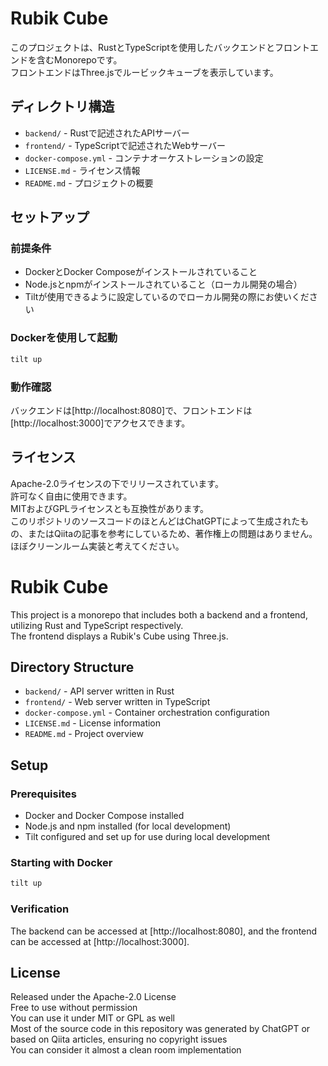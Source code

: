 # Rubik Cube

このプロジェクトは、RustとTypeScriptを使用したバックエンドとフロントエンドを含むMonorepoです。  
フロントエンドはThree.jsでルービックキューブを表示しています。

## ディレクトリ構造

- `backend/` - Rustで記述されたAPIサーバー
- `frontend/` - TypeScriptで記述されたWebサーバー
- `docker-compose.yml` - コンテナオーケストレーションの設定
- `LICENSE.md` - ライセンス情報
- `README.md` - プロジェクトの概要

## セットアップ

### 前提条件

- DockerとDocker Composeがインストールされていること
- Node.jsとnpmがインストールされていること（ローカル開発の場合）
- Tiltが使用できるように設定しているのでローカル開発の際にお使いください

### Dockerを使用して起動

```bash
tilt up
```

### 動作確認

バックエンドは[http://localhost:8080]で、フロントエンドは[http://localhost:3000]でアクセスできます。

## ライセンス

Apache-2.0ライセンスの下でリリースされています。  
許可なく自由に使用できます。  
MITおよびGPLライセンスとも互換性があります。  
このリポジトリのソースコードのほとんどはChatGPTによって生成されたもの、またはQiitaの記事を参考にしているため、著作権上の問題はありません。  
ほぼクリーンルーム実装と考えてください。

# Rubik Cube

This project is a monorepo that includes both a backend and a frontend, utilizing Rust and TypeScript respectively.  
The frontend displays a Rubik's Cube using Three.js.

## Directory Structure

- `backend/` - API server written in Rust
- `frontend/` - Web server written in TypeScript
- `docker-compose.yml` - Container orchestration configuration
- `LICENSE.md` - License information
- `README.md` - Project overview

## Setup

### Prerequisites

- Docker and Docker Compose installed
- Node.js and npm installed (for local development)
- Tilt configured and set up for use during local development

### Starting with Docker

```bash
tilt up
```

### Verification

The backend can be accessed at [http://localhost:8080], and the frontend can be accessed at [http://localhost:3000].

## License

Released under the Apache-2.0 License  
Free to use without permission  
You can use it under MIT or GPL as well  
Most of the source code in this repository was generated by ChatGPT or based on Qiita articles, ensuring no copyright issues  
You can consider it almost a clean room implementation
